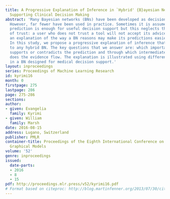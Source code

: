 ```yaml
---
title: A Progressive Explanation of Inference in `Hybrid' {B}ayesian Networks for
  Supporting Clinical Decision Making
abstract: 'Many Bayesian networks (BNs) have been developed as decision support tools.
  However, far fewer have been used in practice. Sometimes it is assumed that an accurate
  prediction is enough for useful decision support but this neglects the importance
  of trust: a user who does not trust a tool will not accept its advice. Giving users
  an explanation of the way a BN reasons may make its predictions easier to trust.
  In this study, we propose a progressive explanation of inference that can be applied
  to any hybrid BN. The key questions that we answer are: which important evidence
  supports or contradicts the prediction and through which intermediate variables
  does the evidence flow. The explanation is illustrated using different scenarios
  in a BN designed for medical decision support.'
layout: inproceedings
series: Proceedings of Machine Learning Research
id: kyrimi16
month: 0
firstpage: 275
lastpage: 286
page: 275-286
sections: 
author:
- given: Evangelia
  family: Kyrimi
- given: William
  family: Marsh
date: 2016-08-15
address: Lugano, Switzerland
publisher: PMLR
container-title: Proceedings of the Eighth International Conference on Probabilistic
  Graphical Models
volume: '52'
genre: inproceedings
issued:
  date-parts:
  - 2016
  - 8
  - 15
pdf: http://proceedings.mlr.press/v52/kyrimi16.pdf
# Format based on citeproc: http://blog.martinfenner.org/2013/07/30/citeproc-yaml-for-bibliographies/
---
```

